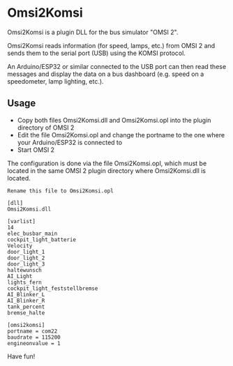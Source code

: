 # Omsi2Komsi

Omsi2Komsi is a plugin DLL for the bus simulator "OMSI 2".<br>

Omsi2Komsi reads information (for speed, lamps, etc.) from OMSI 2 and sends them to the serial port (USB) using the KOMSI protocol.

An Arduino/ESP32 or similar connected to the USB port can then read these messages and display the data on a bus dashboard (e.g. speed on a speedometer, lamp lighting, etc.).

## Usage

* Copy both files Omsi2Komsi.dll and Omsi2Komsi.opl into the plugin directory of OMSI 2
* Edit the file Omsi2Komsi.opl and change the portname to the one where your Arduino/ESP32 is connected to
* Start OMSI 2

The configuration is done via the file Omsi2Komsi.opl, which must be located in the same OMSI 2 plugin directory where Omsi2Komsi.dll is located.

```
Rename this file to Omsi2Komsi.opl

[dll]
Omsi2Komsi.dll

[varlist]
14
elec_busbar_main
cockpit_light_batterie
Velocity
door_light_1
door_light_2
door_light_3
haltewunsch
AI_Light
lights_fern
cockpit_light_feststellbremse
AI_Blinker_L
AI_Blinker_R
tank_percent
bremse_halte

[omsi2komsi]
portname = com22
baudrate = 115200
engineonvalue = 1
```


Have fun!
